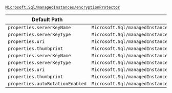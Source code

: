 [`Microsoft.Sql/managedInstances/encryptionProtector`](https://docs.microsoft.com/en-us/azure/templates/microsoft.sql/managedinstances/encryptionprotector)

| Default Path | Alias |
|---|---|
| `properties.serverKeyName` | `Microsoft.Sql/managedInstances/encryptionProtector/serverKeyName` |
| `properties.serverKeyType` | `Microsoft.Sql/managedInstances/encryptionProtector/serverKeyType` |
| `properties.uri` | `Microsoft.Sql/managedInstances/encryptionProtector/uri` |
| `properties.thumbprint` | `Microsoft.Sql/managedInstances/encryptionProtector/thumbprint` |
| `properties.serverKeyName` | `Microsoft.Sql/managedInstances/encryptionProtector/current.serverKeyName` |
| `properties.serverKeyType` | `Microsoft.Sql/managedInstances/encryptionProtector/current.serverKeyType` |
| `properties.uri` | `Microsoft.Sql/managedInstances/encryptionProtector/current.uri` |
| `properties.thumbprint` | `Microsoft.Sql/managedInstances/encryptionProtector/current.thumbprint` |
| `properties.autoRotationEnabled` | `Microsoft.Sql/managedInstances/encryptionProtector/autoRotationEnabled` |

